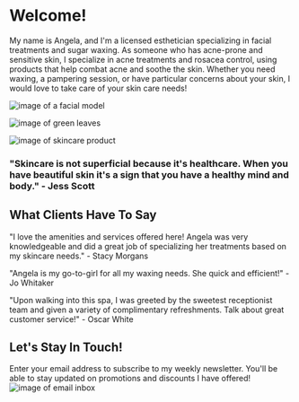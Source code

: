 # Welcome!
My name is Angela, and I'm a licensed esthetician specializing in facial treatments and sugar waxing. As someone who has acne-prone and sensitive skin, I specialize in acne treatments and rosacea control, using products that help combat acne and soothe the skin. Whether you need waxing, a pampering session, or have particular concerns about your skin, I would love to take care of your skin care needs!
<br>

![image of a facial model](https://assets.lummi.ai/assets/QmTktuhaCqdoptyyZ2bjqbiS6gENWTQRJcHLoakNuj8Xju?auto=format&w=1500)
<br>

![image of green leaves](https://images.unsplash.com/photo-1503149779833-1de50ebe5f8a?q=80&w=2448&auto=format&fit=crop&ixlib=rb-4.0.3&ixid=M3wxMjA3fDB8MHxwaG90by1wYWdlfHx8fGVufDB8fHx8fA%3D%3D)
<br>

![image of skincare product](https://images.unsplash.com/photo-1552046122-03184de85e08?q=80&w=2487&auto=format&fit=crop&ixlib=rb-4.0.3&ixid=M3wxMjA3fDB8MHxwaG90by1wYWdlfHx8fGVufDB8fHx8fA%3D%3D)
### "Skincare is not superficial because it's healthcare. When you have beautiful skin it's a sign that you have a healthy mind and body." - Jess Scott


## What Clients Have To Say

"I love the amenities and services offered here! Angela was very knowledgeable and did a great job of specializing her treatments based on my skincare needs." - Stacy Morgans
<br>

"Angela is my go-to-girl for all my waxing needs. She quick and efficient!" - Jo Whitaker
<br>

"Upon walking into this spa, I was greeted by the sweetest receptionist team and given a variety of complimentary refreshments. Talk about great customer service!" - Oscar White

## Let's Stay In Touch!
Enter your email address to subscribe to my weekly newsletter. You'll be able to stay updated on promotions and discounts I have offered!
![image of email inbox](https://images.unsplash.com/photo-1603539279542-e7cf76a92801?q=80&w=2371&auto=format&fit=crop&ixlib=rb-4.0.3&ixid=M3wxMjA3fDB8MHxwaG90by1wYWdlfHx8fGVufDB8fHx8fA%3D%3D)